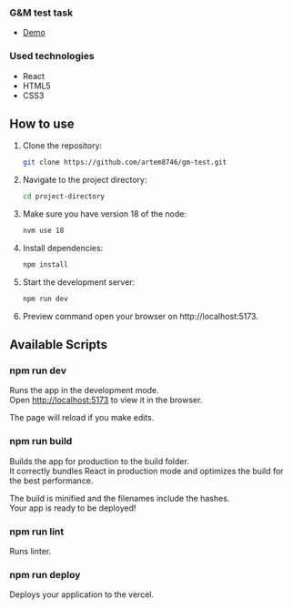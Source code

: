 ### G&M test task

- [Demo](https://gm-test-six.vercel.app)

### Used technologies

- React
- HTML5
- CSS3

## How to use

1. Clone the repository:

   ```bash
   git clone https://github.com/artem8746/gm-test.git
   ```

2. Navigate to the project directory:

   ```bash
   cd project-directory
   ```

3. Make sure you have version 18 of the node:

   ```bash
   nvm use 18
   ```

4. Install dependencies:

   ```bash
   npm install
   ```

5. Start the development server:

   ```bash
   npm run dev
   ```

6. Preview command open your browser on http://localhost:5173.

## Available Scripts

### npm run dev

Runs the app in the development mode.\
Open [http://localhost:5173](http://localhost:5173/) to view it in the browser.

The page will reload if you make edits.

### npm run build

Builds the app for production to the build folder.\
It correctly bundles React in production mode and optimizes the build for the best performance.

The build is minified and the filenames include the hashes.\
Your app is ready to be deployed!

### npm run lint

Runs linter.

### npm run deploy

Deploys your application to the vercel.